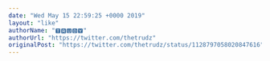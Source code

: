 ```yaml
---
date: "Wed May 15 22:59:25 +0000 2019"
layout: "like"
authorName: "🆃🆁🆄🅳🆈"
authorUrl: "https://twitter.com/thetrudz"
originalPost: "https://twitter.com/thetrudz/status/1128797058020847616"
---
```

